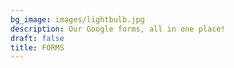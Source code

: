 ```yaml
---
bg_image: images/lightbulb.jpg
description: Our Google forms, all in one place!
draft: false
title: FORMS
---
```

